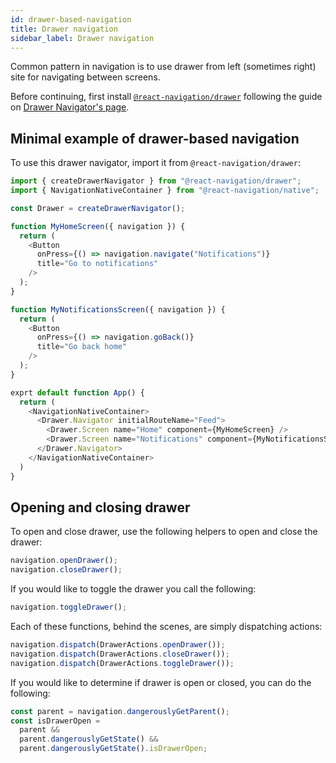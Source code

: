 ```yaml
---
id: drawer-based-navigation
title: Drawer navigation
sidebar_label: Drawer navigation
---
```


Common pattern in navigation is to use drawer from left (sometimes right) site for navigating between screens.

Before continuing, first install [`@react-navigation/drawer`](https://github.com/navigation-ex/packages/drawer) following the guide on [Drawer Navigator's page](drawer-navigator.html).

## Minimal example of drawer-based navigation

To use this drawer navigator, import it from `@react-navigation/drawer`:

```js
import { createDrawerNavigator } from "@react-navigation/drawer";
import { NavigationNativeContainer } from "@react-navigation/native";

const Drawer = createDrawerNavigator();

function MyHomeScreen({ navigation }) {
  return (
    <Button
      onPress={() => navigation.navigate("Notifications")}
      title="Go to notifications"
    />
  );
}

function MyNotificationsScreen({ navigation }) {
  return (
    <Button
      onPress={() => navigation.goBack()}
      title="Go back home"
    />
  );
}

exprt default function App() {
  return (
    <NavigationNativeContainer>
      <Drawer.Navigator initialRouteName="Feed">
        <Drawer.Screen name="Home" component={MyHomeScreen} />
        <Drawer.Screen name="Notifications" component={MyNotificationsScreen} />
      </Drawer.Navigator>
    </NavigationNativeContainer>
  )
}

```

## Opening and closing drawer

To open and close drawer, use the following helpers to open and close the drawer:

```js
navigation.openDrawer();
navigation.closeDrawer();
```

If you would like to toggle the drawer you call the following:

```js
navigation.toggleDrawer();
```

Each of these functions, behind the scenes, are simply dispatching actions:

```js
navigation.dispatch(DrawerActions.openDrawer());
navigation.dispatch(DrawerActions.closeDrawer());
navigation.dispatch(DrawerActions.toggleDrawer());
```

If you would like to determine if drawer is open or closed, you can do the following:

```js
const parent = navigation.dangerouslyGetParent();
const isDrawerOpen =
  parent &&
  parent.dangerouslyGetState() &&
  parent.dangerouslyGetState().isDrawerOpen;
```
